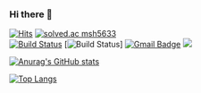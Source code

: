 ### Hi there 👋

[![Hits](https://hits.seeyoufarm.com/api/count/incr/badge.svg?url=https%3A%2F%2Fgithub.com%2Fimnotmoon&count_bg=%2379C83D&title_bg=%23555555&icon=&icon_color=%23E7E7E7&title=hits&edge_flat=false)](https://hits.seeyoufarm.com)
[![solved.ac msh5633](http://mazassumnida.wtf/api/mini/generate_badge?boj=msh5633)](https://solved.ac/msh5633/)  
[![Build Status](https://img.shields.io/badge/notion-gray)](https://www.notion.so/Home-e7942cd900df4f1fb5b98d7234d41470)
[![Build Status](https://img.shields.io/badge/blog-lightgray)]
[![Gmail Badge](https://img.shields.io/badge/Gmail-d14836?style=flat-square&logo=Gmail&logoColor=white&link=mailto:snugyun01@gmail.com)](mailto:imnotmoon@gmail.com) 
<a href="#" target="_blank"><img src="https://img.shields.io/badge/Javascript-#F7DF1E?style=flat-square&logo=Javascript&logoColor=white"/></a><img>

[![Anurag's GitHub stats](https://github-readme-stats.vercel.app/api?username=imnotmoon&theme=dracula)](https://github.com/anuraghazra/github-readme-stats)

[![Top Langs](https://github-readme-stats.vercel.app/api/top-langs/?username=imnotmoon&layout=compact&theme=dracula)](https://github.com/anuraghazra/github-readme-stats)
